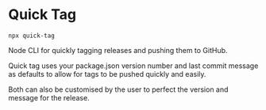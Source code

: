 # Quick Tag

```shell
npx quick-tag
```

Node CLI for quickly tagging releases and pushing them to GitHub.

Quick tag uses your package.json version number and last commit message as defaults to allow for tags to be pushed quickly and easily.

Both can also be customised by the user to perfect the version and message for the release.
